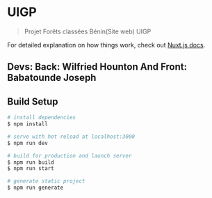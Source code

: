 # UIGP

> Projet Forêts classées Bénin(Site web) UIGP

For detailed explanation on how things work, check out [Nuxt.js docs](https://nuxtjs.org).

## Devs: Back: Wilfried Hounton And Front: Babatounde Joseph
       
      
## Build Setup

``` bash
# install dependencies
$ npm install

# serve with hot reload at localhost:3000
$ npm run dev

# build for production and launch server
$ npm run build
$ npm run start

# generate static project
$ npm run generate
```
